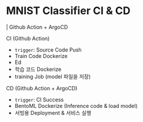 # MNIST Classifier CI & CD

| Github Action + ArgoCD


CI (Github Action)

- `trigger`: Source Code Push
- Train Code Dockerize
- Ed
- 학습 코드 Dockerize
- training Job (model 파일을 저장)

CD (Github Action + ArgoCD)

- `trigger`: CI Success
- BentoML Dockerize (Inference code & load model)
- 서빙용 Deployment & 서비스 실행
